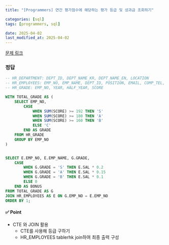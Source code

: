 ```yaml
---
title: "[Programmers] 연간 평가점수에 해당하는 평가 등급 및 성과금 조회하기"

categories: [sql]
tags: [programmers, sql]

date: 2025-04-02
last_modified_at: 2025-04-02
---
```

[문제 링크](https://school.programmers.co.kr/learn/courses/30/lessons/284528)

### 정답
```sql
-- HR_DEPARTMENT: DEPT_ID, DEPT_NAME_KR, DEPT_NAME_EN, LOCATION
-- HR_EMPLOYEES: EMP_NO, EMP_NAME, DEPT_ID, POSITION, EMAIL, COMP_TEL, HIRE_DATE, SAL
-- HR_GRADE: EMP_NO, YEAR, HALF_YEAR, SCORE

WITH TOTAL_GRADE AS (
    SELECT EMP_NO,
        CASE 
            WHEN SUM(SCORE) >= 192 THEN 'S'
            WHEN SUM(SCORE) >= 180 THEN 'A'
            WHEN SUM(SCORE) >= 160 THEN 'B'
            ELSE 'C'
        END AS GRADE 
    FROM HR_GRADE
    GROUP BY EMP_NO
)


SELECT E.EMP_NO, E.EMP_NAME, G.GRADE,
    CASE
        WHEN G.GRADE = 'S' THEN E.SAL * 0.2
        WHEN G.GRADE = 'A' THEN E.SAL * 0.15
        WHEN G.GRADE = 'B' THEN E.SAL * 0.1
        ELSE 0
    END AS BONUS
FROM TOTAL_GRADE AS G
JOIN HR_EMPLOYEES AS E ON G.EMP_NO = E.EMP_NO
ORDER BY 1;

```

#### ✅ Point
- CTE 와 JOIN 활용
    - CTE를 사용해 등급 구하기
    - HR_EMPLOYEES tablerhk join하여 최종 출력 구성